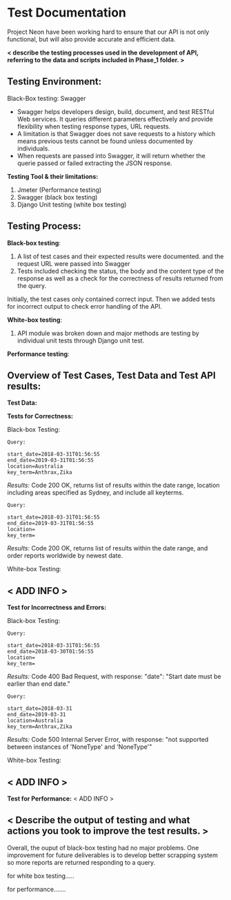 # Test Documentation
Project Neon have been working hard to ensure that our API is not only functional, but will also provide accurate and efficient data. 


**< describe the testing processes used in the development of API,  referring to the data and scripts included in Phase_1 folder. >**


## Testing Environment:

Black-Box testing: Swagger 
- Swagger helps developers design, build, document, and test RESTful Web services. It queries different parameters effectively and provide flexibility when testing response types, URL requests. 
- A limitation is that Swagger does not save requests to a history which means previous tests cannot be found unless documented by individuals.
- When requests are passed into Swagger, it will return whether the querie passed or failed extracting the JSON response.


**Testing Tool & their limitations:**
1.	Jmeter (Performance testing)
2.	Swagger (black box testing)
3.	Django Unit testing (white box testing)


## Testing Process:

**Black-box testing**:
1.	A list of test cases and their expected results were documented. and the request URL were passed into Swagger
2.	Tests included checking the status, the body and the content type of the response as well as a check for the correctness of results returned from the query.

Initially, the test cases only contained correct input. Then we added tests for incorrect output to check error handling of the API.

**White-box testing**:
1.	API module was broken down and major methods are testing by individual unit tests through Django unit test.

**Performance testing**:


## Overview of Test Cases, Test Data and Test API results: <EXAMPLE from test data>

**Test Data:**


**Tests for Correctness:**

Black-box Testing:
```
Query:

start_date=2018-03-31T01:56:55
end_date=2019-03-31T01:56:55
location=Australia
key_term=Anthrax,Zika
```
_Results:_  Code 200 OK, returns list of results within the date range, location including areas specified as Sydney, and include all keyterms.

```
Query:

start_date=2018-03-31T01:56:55
end_date=2019-03-31T01:56:55
location=
key_term=
```
_Results:_  Code 200 OK, returns list of results within the date range, and order reports worldwide by newest date.



White-box Testing:
## < ADD INFO >


**Test for Incorrectness and Errors:**

Black-box Testing:

```
Query:

start_date=2018-03-31T01:56:55
end_date=2018-03-30T01:56:55
location=
key_term=
```
_Results:_  Code 400 Bad Request, with response: "date": "Start date must be earlier than end date."
```
Query:

start_date=2018-03-31
end_date=2019-03-31
location=Australia
key_term=Anthrax,Zika
```
_Results:_  Code 500 Internal Server Error, with response: "not supported between instances of 'NoneType' and 'NoneType'"


White-box Testing:
## < ADD INFO >


**Test for Performance:**
< ADD INFO >


## < Describe the output of testing and what actions you took to improve the test results. >


Overall, the ouput of black-box testing had no major problems. One improvement for future deliverables is to develop better scrapping system so more reports are returned responding to a query.

for white box testing.....


for performance.......